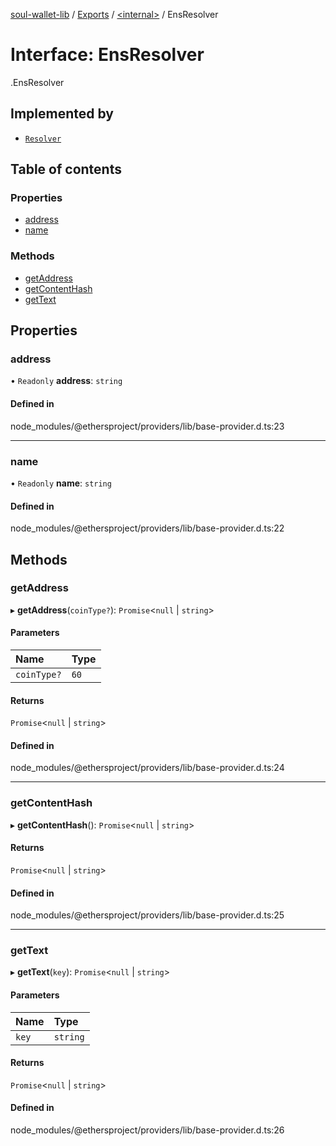 [soul-wallet-lib](../README.md) / [Exports](../modules.md) / [<internal\>](../modules/internal_.md) / EnsResolver

# Interface: EnsResolver

[<internal>](../modules/internal_.md).EnsResolver

## Implemented by

- [`Resolver`](../classes/internal_.Resolver.md)

## Table of contents

### Properties

- [address](internal_.EnsResolver.md#address)
- [name](internal_.EnsResolver.md#name)

### Methods

- [getAddress](internal_.EnsResolver.md#getaddress)
- [getContentHash](internal_.EnsResolver.md#getcontenthash)
- [getText](internal_.EnsResolver.md#gettext)

## Properties

### address

• `Readonly` **address**: `string`

#### Defined in

node_modules/@ethersproject/providers/lib/base-provider.d.ts:23

___

### name

• `Readonly` **name**: `string`

#### Defined in

node_modules/@ethersproject/providers/lib/base-provider.d.ts:22

## Methods

### getAddress

▸ **getAddress**(`coinType?`): `Promise`<``null`` \| `string`\>

#### Parameters

| Name | Type |
| :------ | :------ |
| `coinType?` | ``60`` |

#### Returns

`Promise`<``null`` \| `string`\>

#### Defined in

node_modules/@ethersproject/providers/lib/base-provider.d.ts:24

___

### getContentHash

▸ **getContentHash**(): `Promise`<``null`` \| `string`\>

#### Returns

`Promise`<``null`` \| `string`\>

#### Defined in

node_modules/@ethersproject/providers/lib/base-provider.d.ts:25

___

### getText

▸ **getText**(`key`): `Promise`<``null`` \| `string`\>

#### Parameters

| Name | Type |
| :------ | :------ |
| `key` | `string` |

#### Returns

`Promise`<``null`` \| `string`\>

#### Defined in

node_modules/@ethersproject/providers/lib/base-provider.d.ts:26
